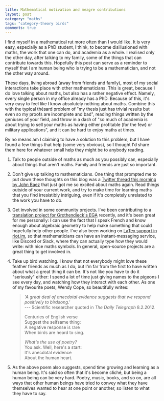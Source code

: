 ```yaml
---
title: Mathematical motivation and meagre contributions
layout: post
category: "maths"
tags: "category-theory birds"
comments: true
---
```


I find myself in a mathematical rut more often than I would like. It is very easy, especially as a PhD student, I think, to become disillusioned with maths, the work that one can do, and academia as a whole. I realised only the other day, after talking to my family, some of the things that can contribute towards this. Hopefully this post can serve as a reminder to myself that I am human being who is trying to be a mathematician, and not the other way around.

<!--more-->

These days, living abroad (away from friends and family), most of my social interactions take place with other mathematicians. This is great, because I do love talking about maths, but also has a rather negative effect. Namely, every single person in my office already has a PhD. Because of this, it's very easy to feel like I know absolutely nothing about maths. Combine this with the typical thésard problem of "my thesis just has trivial results but even so my proofs are incomplete and bad", reading things written by the geniuses of your field, and throw in a dash of "so much of academia is about trying to sell your maths as having either profitable (for the few) or military applications", and it can be hard to enjoy maths at times.

By no means am I claiming to have a solution to this problem, but I have found a few things that help (some very obvious), so I thought I'd share them here for whatever small help they might be to anybody reading.

1. Talk to people outside of maths as much as you possibly can, especially about things that aren't maths. Family and friends are just so important.
2. Don't give up talking to mathematicians. One thing that prompted me to put down these thoughts on this blog was a [Twitter thread this morning by John Baez](https://twitter.com/johncarlosbaez/status/1161454391901085696) that just got me so excited about maths again. Read things outside of your current work, and try to make time for learning maths that you find irresistibly intriguing, even if it's completely unrelated to the work you have to do.
3. Get involved in some community projects. I've been contributing to a [translation project for Grothendieck's EGA](https://github.com/ryankeleti/ega) recently, and it's been great for me personally: I can use the fact that I speak French and know enough about algebraic geometry to help make something that could hopefully help other people. I've also been working on [LaTex support in riot.im](https://github.com/matrix-org/matrix-react-sdk/pull/3251), so that mathematicians can have an instant-messaging service, like Discord or Slack, where they can actually type how they would write: with nice maths symbols. In general, open-source projects are a great thing to get involved in.
4. Take up bird watching. I know that not everybody might love these feather friends as much as I do, but I'm far from the first to have written about what a great thing it can be. It's not like you have to do it "seriously" either: I spend a lot of time just giving names to the pigeons I see every day, and watching how they interact with each other. As one of my favourite poets, Wendy Cope, so beautifully writes:

    > _'A great deal of anecdotal evidence suggests that we respond positively to birdsong.'_<br>
    > --- Scientific researcher quoted in _The Daily Telegraph_ 8.2.2012.
    > 
    > Centuries of English verse<br>
    > Suggest the selfsame thing:<br>
    > A negative response is rare<br>
    > When birds are heard to sing.<br>
    >
    > _What's the use of poetry?_<br>
    > You ask. Well, here's a start:<br>
    > It's anecdotal evidence<br>
    > About the human heart.<br>

5. As the above poem also suggests, spend time growing and learning as a human being. It's said so often that it's become cliché, but being a human being can be very hard. Poetry, music, books, and so on, are all ways that other human beings have tried to convey what they have themselves wanted to hear at one point or another, so listen to what they have to say.

